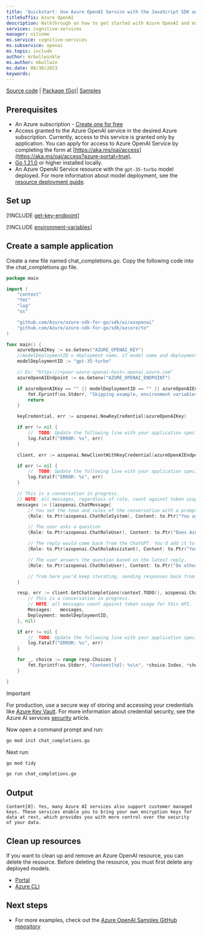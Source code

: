```yaml
---
title: 'Quickstart: Use Azure OpenAI Service with the JavaScript SDK and the completions API'
titleSuffix: Azure OpenAI
description: Walkthrough on how to get started with Azure OpenAI and make your first completions call with the Go SDK. 
services: cognitive-services
manager: nitinme
ms.service: cognitive-services
ms.subservice: openai
ms.topic: include
author: mrbullwinkle
ms.author: mbullwin
ms.date: 08/30/2023
keywords: 
---
```


[Source code](https://github.com/Azure/azure-sdk-for-go/tree/main/sdk/ai/azopenai) | [Package (Go)](https://pkg.go.dev/github.com/Azure/azure-sdk-for-go/sdk/ai/azopenai)| [Samples](https://pkg.go.dev/github.com/Azure/azure-sdk-for-go/sdk/ai/azopenai#pkg-examples)

## Prerequisites

- An Azure subscription - [Create one for free](https://azure.microsoft.com/free/cognitive-services?azure-portal=true)
- Access granted to the Azure OpenAI service in the desired Azure subscription.
    Currently, access to this service is granted only by application. You can apply for access to Azure OpenAI Service by completing the form at [https://aka.ms/oai/access](https://aka.ms/oai/access?azure-portal=true).
- [Go 1.21.0](https://go.dev/dl/) or higher installed locally.
- An Azure OpenAI Service resource with the `gpt-35-turbo` model deployed. For more information about model deployment, see the [resource deployment guide](../how-to/create-resource.md).

## Set up

[!INCLUDE [get-key-endpoint](get-key-endpoint.md)]

[!INCLUDE [environment-variables](environment-variables.md)]

## Create a sample application

 Create a new file named chat_completions.go. Copy the following code into the chat_completions.go file.

```go
package main

import (
	"context"
	"fmt"
	"log"
	"os"

	"github.com/Azure/azure-sdk-for-go/sdk/ai/azopenai"
	"github.com/Azure/azure-sdk-for-go/sdk/azcore/to"
)

func main() {
	azureOpenAIKey := os.Getenv("AZURE_OPENAI_KEY")
    //modelDeploymentID = deployment name, if model name and deployment name do not match change this value to name chosen when you deployed the model.
	modelDeploymentID := "gpt-35-turbo" 

	// Ex: "https://<your-azure-openai-host>.openai.azure.com"
	azureOpenAIEndpoint := os.Getenv("AZURE_OPENAI_ENDPOINT")

	if azureOpenAIKey == "" || modelDeploymentID == "" || azureOpenAIEndpoint == "" {
		fmt.Fprintf(os.Stderr, "Skipping example, environment variables missing\n")
		return
	}

	keyCredential, err := azopenai.NewKeyCredential(azureOpenAIKey)

	if err != nil {
		//  TODO: Update the following line with your application specific error handling logic
		log.Fatalf("ERROR: %s", err)
	}

	client, err := azopenai.NewClientWithKeyCredential(azureOpenAIEndpoint, keyCredential, nil)

	if err != nil {
		//  TODO: Update the following line with your application specific error handling logic
		log.Fatalf("ERROR: %s", err)
	}

	// This is a conversation in progress.
	// NOTE: all messages, regardless of role, count against token usage for this API.
	messages := []azopenai.ChatMessage{
		// You set the tone and rules of the conversation with a prompt as the system role.
		{Role: to.Ptr(azopenai.ChatRoleSystem), Content: to.Ptr("You are a helpful assistant.")},

		// The user asks a question
		{Role: to.Ptr(azopenai.ChatRoleUser), Content: to.Ptr("Does Azure OpenAI support customer managed keys?")},

		// The reply would come back from the ChatGPT. You'd add it to the conversation so we can maintain context.
		{Role: to.Ptr(azopenai.ChatRoleAssistant), Content: to.Ptr("Yes, customer managed keys are supported by Azure OpenAI")},

		// The user answers the question based on the latest reply.
		{Role: to.Ptr(azopenai.ChatRoleUser), Content: to.Ptr("Do other Azure AI services support this too?")},

		// from here you'd keep iterating, sending responses back from the chat completions API
	}

	resp, err := client.GetChatCompletions(context.TODO(), azopenai.ChatCompletionsOptions{
		// This is a conversation in progress.
		// NOTE: all messages count against token usage for this API.
		Messages:   messages,
		Deployment: modelDeploymentID,
	}, nil)

	if err != nil {
		//  TODO: Update the following line with your application specific error handling logic
		log.Fatalf("ERROR: %s", err)
	}

	for _, choice := range resp.Choices {
		fmt.Fprintf(os.Stderr, "Content[%d]: %s\n", *choice.Index, *choice.Message.Content)
	}

}
```

> [!IMPORTANT]
> For production, use a secure way of storing and accessing your credentials like [Azure Key Vault](../../../key-vault/general/overview.md). For more information about credential security, see the Azure AI services [security](../../security-features.md) article.

Now open a command prompt and run:

```cmd
go mod init chat_completions.go
```

Next run:

```cmd
go mod tidy
```

```cmd
go run chat_completions.go
```

## Output

```output
Content[0]: Yes, many Azure AI services also support customer managed keys. These services enable you to bring your own encryption keys for data at rest, which provides you with more control over the security of your data.
```

## Clean up resources

If you want to clean up and remove an Azure OpenAI resource, you can delete the resource. Before deleting the resource, you must first delete any deployed models.

- [Portal](../../multi-service-resource.md?pivots=azportal#clean-up-resources)
- [Azure CLI](../../multi-service-resource.md?pivots=azcli#clean-up-resources)

## Next steps

* For more examples, check out the [Azure OpenAI Samples GitHub repository](https://aka.ms/AOAICodeSamples)
